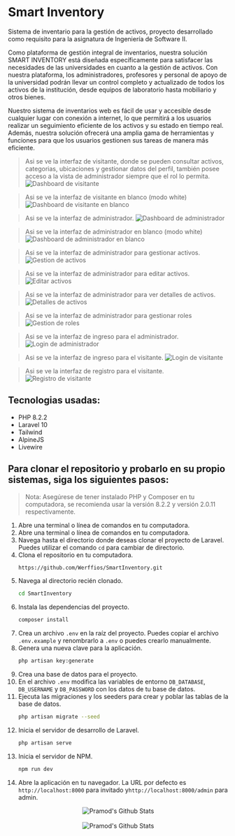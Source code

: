 
# Smart Inventory
Sistema de inventario para la gestión de activos, proyecto desarrollado como requisito para la asignatura de Ingeniería de Software II.

Como plataforma de gestión integral de inventarios, nuestra solución SMART INVENTORY está diseñada específicamente para satisfacer las necesidades de las universidades en cuanto a la gestión de activos. Con nuestra plataforma, los administradores, profesores y personal de apoyo de la universidad podrán llevar un control completo y actualizado de todos los activos de la institución, desde equipos de laboratorio hasta mobiliario y otros bienes.

Nuestro sistema de inventarios web es fácil de usar y accesible desde cualquier lugar con conexión a internet, lo que permitirá a los usuarios realizar un seguimiento eficiente de los activos y su estado en tiempo real. Además, nuestra solución ofrecerá una amplia gama de herramientas y funciones para que los usuarios gestionen sus tareas de manera más eficiente.

> Asi se ve la interfaz de visitante, donde se pueden consultar activos, categorias, ubicaciones y gestionar datos del perfil, también posee acceso a la vista de administrador siempre que el rol lo permita.
![Dashboard de visitante](https://raw.githubusercontent.com/Werffios/SmartInventory-April/master/images/DashboardVisitante.png)

> Asi se ve la interfaz de visitante en blanco (modo white)
![Dashboard de visitante en blanco](https://raw.githubusercontent.com/Werffios/SmartInventory-April/master/images/DashboardVisitanteWhite.png)

> Asi se ve la interfaz de administrador.
![Dashboard de administrador](https://raw.githubusercontent.com/Werffios/SmartInventory-April/master/images/DashboardAdmin.png)

> Asi se ve la interfaz de administrador en blanco (modo white)
![Dashboard de administrador en blanco](https://raw.githubusercontent.com/Werffios/SmartInventory-April/master/images/DashboardAdminWhite.png)

> Asi se ve la interfaz de administrador para gestionar activos.
![Gestion de activos](https://raw.githubusercontent.com/Werffios/SmartInventory-April/master/images/ActivosAdmin.png)

> Asi se ve la interfaz de administrador para editar activos.
![Editar activos](https://raw.githubusercontent.com/Werffios/SmartInventory-April/master/images/EditActivo.png)

> Asi se ve la interfaz de administrador para ver detalles de activos.
![Detalles de activos](https://raw.githubusercontent.com/Werffios/SmartInventory-April/master/images/ViewActivo.png)

> Asi se ve la interfaz de administrador para gestionar roles
![Gestion de roles](https://raw.githubusercontent.com/Werffios/SmartInventory-April/master/images/ControlRoles.png)

> Asi se ve la interfaz de ingreso para el administrador.
![Login de administrador](https://raw.githubusercontent.com/Werffios/SmartInventory-April/master/images/LoginAdmin.png)

> Asi se ve la interfaz de ingreso para el visitante.
![Login de visitante](https://raw.githubusercontent.com/Werffios/SmartInventory-April/master/images/LoginVisitante.png)

> Asi se ve la interfaz de registro para el visitante.
![Registro de visitante](https://raw.githubusercontent.com/Werffios/SmartInventory-April/master/images/RegisterVisitante.png)

## Tecnologias usadas:
* PHP 8.2.2 
* Laravel 10 
* Tailwind 
* AlpineJS 
* Livewire

## Para clonar el repositorio y probarlo en su propio sistemas, siga los siguientes pasos:
> Nota: Asegúrese de tener instalado PHP y Composer en tu computadora, se recomienda usar la versión 8.2.2 y versión 2.0.11 respectivamente.

1. Abre una terminal o línea de comandos en tu computadora.
2. Abre una terminal o línea de comandos en tu computadora.
3. Navega hasta el directorio donde deseas clonar el proyecto de Laravel. Puedes utilizar el comando `cd` para cambiar de directorio. 
4. Clona el repositorio en tu computadora.
    ```bash
    https://github.com/Werffios/SmartInventory.git
    ```
5. Navega al directorio recién clonado.
    ```bash
    cd SmartInventory
    ```
6. Instala las dependencias del proyecto.
    ```bash
    composer install
    ```
7. Crea un archivo `.env` en la raíz del proyecto. Puedes copiar el archivo `.env.example` y renombrarlo a `.env` o puedes crearlo manualmente.
8. Genera una nueva clave para la aplicación.
    ```bash
    php artisan key:generate
    ```
9. Crea una base de datos para el proyecto.
10. En el archivo `.env` modifica las variables de entorno `DB_DATABASE`, `DB_USERNAME` y `DB_PASSWORD` con los datos de tu base de datos.
11. Ejecuta las migraciones y los seeders para crear y poblar las tablas de la base de datos.
    ```bash
    php artisan migrate --seed
    ```
12. Inicia el servidor de desarrollo de Laravel.
    ```bash
    php artisan serve
    ```
13. Inicia el servidor de NPM.
    ```bash
    npm run dev
    ```
14. Abre la aplicación en tu navegador. La URL por defecto es `http://localhost:8000` para invitado
 y`http://localhost:8000/admin` para admin.

<!--- <p align="center"><a href="https://github.com/Werffios/" target="_blank">
<img style="padding: 1px; border-radius: 50%; border: 2px solid #ccc; border-color: #ccc;" src="https://avatars.githubusercontent.com/u/74946697?v=4" width="200" alt="Autor: Nicolás Suárez"></a></p>
-->
<div align="center">
  <img src="https://github-readme-stats.vercel.app/api?username=werffios&&show_icons=true&theme=radical" alt="Pramod's Github Stats">
</div>
<br>
<div align="center">
  <img src="https://github-readme-stats.vercel.app/api/top-langs/?username=werffios&layout=compact&theme=radical" alt="Pramod's Github Stats">
</div>
